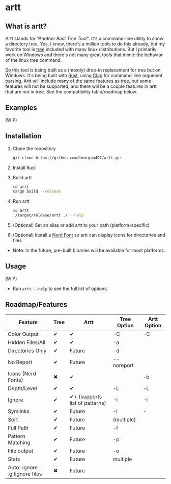 # artt

## What is artt?

Artt stands for *"Another Rust Tree Tool"*. It's a command-line utility to show a directory tree. Yes, I know, there's a million tools to do this already, but my favorite tool is [tree](https://manpages.ubuntu.com/manpages/trusty/man1/tree.1.html) included with many linux distributions. But I primarily work on Windows and there's not many great tools that mimic the behavior of the linux tree command.

So this tool is being built as a (mostly) drop-in replacement for tree but on Windows. It's being built with [Rust](https://www.rust-lang.org/), using [Clap](https://docs.rs/clap/latest/clap/index.html) for command-line argument parsing. Artt will include many of the same features as tree, but some features will not be supported, and there will be a couple features in artt that are not in tree. See the compatibility table/roadmap below.

## Examples

(WIP)

## Installation

1. Clone the repository

    ```bash
    git clone https://github.com/tmorgan497/artt.git
    ```

2. Install Rust

3. Build artt

    ```bash
    cd artt
    cargo build --release
    ```

4. Run artt

    ```bash
    cd artt
    ./target/release/artt ./ --help
    ```

5. (Optional) Set an alias or add artt to your path (platform-specific)

6. (Optional) Install a [Nerd Font](https://www.nerdfonts.com/) so artt can display icons for directories and files

- Note: In the future, pre-built binaries will be available for most platforms.

## Usage

(WIP)

- Run `artt --help` to see the full list of options.

## Roadmap/Features

| Feature | Tree | Artt | Tree Option | Artt Option |
| --- | --- | --- | --- | --- |
| Color Output | ✔ | ✔ | -C | -C |
| Hidden Files/All | ✔ | ✔ | -a | |
| Directories Only | ✔ | Future | -d |  |
| No Report | ✔ | Future | --noreport | |
| Icons (Nerd Fonts) | ✖ | ✔ |  | -b |
| Depth/Level | ✔ | ✔ | -L | -L |
| Ignore | ✔ | ✔+ (supports list of patterns) | -I | -I |
| Symlinks | ✔ | Future | -l | - |
| Sort | ✔ | Future | (multiple) | |
| Full Path | ✔ | Future | -f |  |
| Pattern Matching | ✔ | Future | -p | |
| File output | ✔ | Future | -o |  |
| Stats | ✔ | Future | multiple |  |
| Auto-ignore .gitignore files | ✖ | Future | | |
